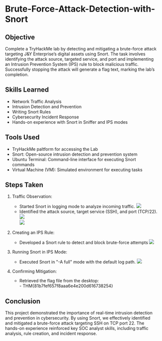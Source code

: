 # Brute-Force-Attack-Detection-with-Snort


## Objective

Complete a TryHackMe lab by detecting and mitigating a brute-force attack targeting J&Y Enterprise’s digital assets using Snort. The task involves identifying the attack source, targeted service, and port and implementing an Intrusion Prevention System (IPS) rule to block malicious traffic. Successfully stopping the attack will generate a flag text, marking the lab’s completion.

## Skills Learned

- Network Traffic Analysis
- Intrusion Detection and Prevention
- Writing Snort Rules
- Cybersecurity Incident Response
- Hands-on experience with Snort in Sniffer and IPS modes
  
## Tools Used

- TryHackMe paltform for accessing the Lab
- Snort: Open-source intrusion detection and prevention system
- Ubuntu Terminal: Command-line interface for executing Snort commands
- Virtual Machine (VM): Simulated environment for executing tasks

## Steps Taken

1. Traffic Observation:
   - Started Snort in logging mode to analyze incoming traffic.
  <img src="https://github.com/user-attachments/assets/59e8c8f0-5007-47cd-b8bc-bd3a2be79a20"></img>
   - Identified the attack source, target service (SSH), and port (TCP/22).
   <img src="https://github.com/user-attachments/assets/c0c6fc25-3d13-42c1-8f9a-e32738c77d04"></img><br>
   <img src="https://github.com/user-attachments/assets/f71ca24e-da55-4de0-86e4-a3629e2dd7f5"></img>

2. Creating an IPS Rule:
   - Developed a Snort rule to detect and block brute-force attempts
  <img src="https://github.com/user-attachments/assets/7187c824-1c90-475c-9135-8776bc0c1dc8"></img>

3. Running Snort in IPS Mode:
   - Executed Snort in "-A full" mode with the default log path.
 <img src="https://github.com/user-attachments/assets/69b8fc34-d0d6-40c4-a2d6-3b3d5f389297"></img>
 
4. Confirming Mitigation:
   - Retrieved the flag file from the desktop:<br>
          - THM{81b7fef657f8aaa6e4e200d616738254}


## Conclusion

This project demonstrated the importance of real-time intrusion detection and prevention in cybersecurity. By using Snort, we effectively identified and mitigated a brute-force attack targeting SSH on TCP port 22. The hands-on experience reinforced key SOC analyst skills, including traffic analysis, rule creation, and incident response.
